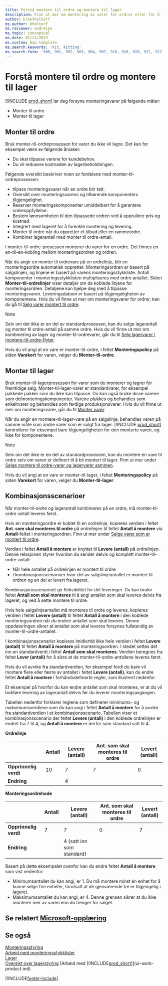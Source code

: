 ```yaml
---
title: Forstå montere til ordre og montere til lager
description: Finn ut mer om montering av varer for ordrer eller for å lagerfør for fremtidige salg.
author: brentholtorf
ms.author: bholtorf
ms.reviewer: andreipa
ms.topic: conceptual
ms.date: 02/21/2023
ms.custom: bap-template
ms.search.keywords: 'kit, kitting'
ms.search.form: '900, 901, 902, 903, 904, 907, 910, 916, 920, 921, 922, 923, 940, 941, 942, 930, 931, 932, 914, 915, 905'
---
```

# <a name="understanding-assemble-to-order-and-assemble-to-stock"></a>Forstå montere til ordre og montere til lager

[!INCLUDE [prod_short](includes/prod_short.md)] lar deg forsyne monteringsvarer på følgende måter:

* Monter til ordre  
* Monter til lager  

## <a name="assemble-to-order"></a>Monter til ordre

Bruk monter-til-ordreprosessen for varer du ikke vil lagre. Det kan for eksempel være av følgende årsaker:

* Du skal tilpasse varene for kundebehov.
* Du vil redusere kostnaden av lagerbeholdningen.

Følgende oversikt beskriver noen av fordelene med monter-til-ordreprosessen:  

* tilpass monteringsvarer når en ordre blir tatt.  
* Oversikt over monteringsvarens og tilhørende komponenters tilgjengelighet.  
* Reserver monteringskomponenter umiddelbart for å garantere ordreoppfyllelse.  
* Bestem lønnsomheten til den tilpassede ordren ved å opprullere pris og kostnad.  
* Integrert med lageret for å forenkle montering og levering.  
* Monter til ordre når du oppretter et tilbud eller en rammeordre.  
* Kombiner lagerantall med monter til ordre-antall.  

I monter-til-ordre-prosessen monterer du varer for en ordre. Det finnes en en-til-en-kobling mellom monteringsordren og ordren.  

Når du angir en monter til ordrevare på en ordrelinje, blir en monteringsordre automatisk opprettet. Monteringsordren er basert på salgslinjen, og linjene er basert på varens monteringsstykkliste. Antall komponenter i monteringsstykklisten multipliseres med ordre antallet. Siden **Monter-til-ordrelinjer** viser detaljer om de koblede linjene for monteringsordren. Detaljene kan hjelpe deg med å tilpasse monteringsvaren. Leveringsdatoen er basert på tilgjengeligheten av komponentene. Hvis du vil finne ut mer om monteringsvarer for ordrer, kan du gå til [Selg varer montert til ordre](assembly-how-to-sell-items-assembled-to-order.md).  

> [!NOTE]  
> Selv om det ikke er en del av standardprosessen, kan du selge lagerantall og monter til ordre-antall på samme ordre. Hvis du vil finne ut mer om kombinering av lager og monter-til-ordrevarer, går du til [Selg lagervarer i montere-til-ordre-flyter](assembly-how-to-sell-inventory-items-in-assemble-to-order-flows.md).  

Hvis du vil angi at en vare er monter-til-ordre, i feltet **Monteringspolicy** på siden **Varekort** for varen, velger du **Monter-til-ordre**.  

## <a name="assemble-to-stock"></a>Monter til lager

Bruk monter-til-lagerprosessen for varer som du monterer og lagrer for fremtidige salg. Monter-til-lager-varer er standardvarer, for eksempel pakkede pakker som du ikke kan tilpasse. Du kan også bruke disse varene som delmonteringskomponenter. Varene plukkes og behandles som enkeltvarer og behandles som ferdige produksjonsvarer. Hvis du vil finne ut mer om monteringsvarer, går du til [Monter varer](assembly-how-to-assemble-items.md).  

Når du angir en montere-til-lager-vare på en salgslinje, behandles varen på samme måte som andre varer som er solgt fra lager. [!INCLUDE [prod_short](includes/prod_short.md)] kontrollerer for eksempel bare tilgjengeligheten for den monterte varen, og ikke for komponentene.  

> [!NOTE]  
> Selv om det ikke er en del av standardprosessen, kan du montere en vare til ordre selv om varen er definert til å bli montert til lager. Finn ut mer under [Selge montere til ordre-varer og lagervarer sammen](assembly-how-to-sell-assemble-to-order-items-and-inventory-items-together.md).  

Hvis du vil angi at en vare er monter-til-lager, i feltet **Monteringspolicy** på siden **Varekort** for varen, velger du **Monter-til-lager**.  

## <a name="combination-scenarios"></a>Kombinasjonsscenarioer

Når monter-til-ordre og lagerantall kombineres på en ordre, må monter-til-ordre-antall leveres først.  

Hvis en monteringsordre er koblet til en ordrelinje, kopieres verdien i feltet **Ant. som skal monteres til ordre** på ordrelinjen til feltet **Antall å montere** via **Antall**-feltet i monteringsordren. Finn ut mer under [Selge varer som er montert til ordre](assembly-how-to-sell-items-assembled-to-order.md).  

Verdien i feltet **Antall å montere** er knyttet til **Levere (antall)** på ordrelinjen. Denne relasjonen styrer hvordan du sender delvis og komplett monter-til-ordre-antall:

* Når hele antallet på ordrelinjen er montert til ordre
* I kombinasjonsscenarioer hvor del av salgslinjeantallet er montert til ordren og en del er levert fra lageret.

Kombinasjonsscenarioet gir fleksibilitet for del leveringer. Du kan bruke feltet **Antall som skal monteres** til å angi antallet som skal leveres delvis fra lageret, og ved å sette montere til ordre.  

Hvis hele salgslinjeantallet må monteres til ordre og leveres, kopieres verdien i feltet **Levere (antall)** til feltet **Antall å montere** i den koblede monteringsordren når du endrer antallet som skal leveres. Denne oppdateringen sikrer at antallet som skal leveres forsynes fullstendig av monter-til-ordre-antallet.  

I kombinasjonsscenarier kopieres imidlertid ikke hele verdien i feltet **Levere (antall)** til feltet **Antall å montere** på monteringsordren. I stedet settes det inn en standardverdi i feltet **Antall som skal monteres**. Verdien beregnes fra feltet **Lever (antall)** for å sikre at de monter-til-ordre-antallene leveres først.

Hvis du vil avvike fra standardverdien, for eksempel fordi du bare vil montere flere eller færre av antallet i feltet **Levere (antall)**, kan du endre feltet **Antall å montere** i forhåndsdefinerte regler, som illustrert nedenfor.  

Et eksempel på hvorfor du kan endre antallet som skal monteres, er at du vil bokføre levering av lagerantall delvis før du leverer monteringsavgangen.  

Tabellen nedenfor forklarer reglene som definerer minimums- og maksimumsverdiene som du kan angi i feltet **Antall å montere** for å avvike fra standardverdien i et kombinasjonsscenario. Tabellen viser et kombinasjonsscenario der feltet **Levere (antall)** i den koblede ordrelinjen er endret fra 7 til 4, og **Antall å montere** er derfor som standard satt til 4.  

**Ordrelinje**

|                | **Antall** | **Levere (antall)** | **Ant. som skal monteres til ordre** | **Levert (antall)** |
|----------------|--------------|------------------|-------------------------------|----------------------|
|**Opprinnelig verdi**| 10          | 7                | 7                             | 0                    |
|**Endring**      |              | 4                |                               |                      |

**Monteringsordrehode**

|                | **Antall** | **Levere (antall)** | **Ant. som skal monteres til ordre** | **Levert (antall)** |
|----------------|--------------|------------------|-------------------------------|----------------------|
|**Opprinnelig verdi**| 7           | 7                | 0                             | 7                    |
|**Endring**      |              | 4 (satt inn som standard)|                         |                      |

Basert på dette eksempelet ovenfor kan du endre feltet **Antall å montere** som vist nedenfor:  

* Minimumsantallet du kan angi, er 1. Du må montere minst én enhet for å kunne selge fire enheter, forutsatt at de gjenværende tre er tilgjengelig i lageret.  
* Maksimumsantallet du kan angi, er 4. Denne grensen sikrer at du ikke monterer mer av varen enn du trenger for salget.  

## <a name="see-related-microsoft-training"></a>Se relatert [Microsoft-opplæring](/training/paths/assemble-items-dynamics-365-business-central/)

## <a name="see-also"></a>Se også

[Monteringsstyring](assembly-assemble-items.md)  
[Arbeid med monteringsstykklister](assembly-how-work-assembly-boms.md)  
[Lager](inventory-manage-inventory.md)  
[Oversikt over lagerstyring](design-details-warehouse-management.md)
[Arbeid med [!INCLUDE[prod_short](includes/prod_short.md)]](ui-work-product.md)

[!INCLUDE[footer-include](includes/footer-banner.md)]
